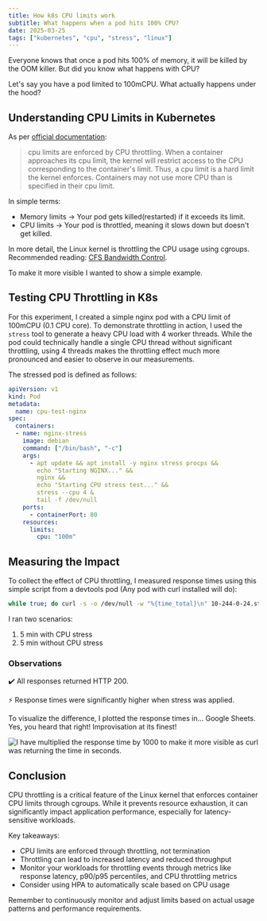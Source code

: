 ```yaml
---
title: How k8s CPU limits work
subtitle: What happens when a pod hits 100% CPU?
date: 2025-03-25
tags: ["kubernetes", "cpu", "stress", "linux"]
---
```


Everyone knows that once a pod hits 100% of memory, it will be killed by the OOM killer. But did you know what happens with CPU?

Let's say you have a pod limited to 100mCPU. What actually happens under the hood?

## Understanding CPU Limits in Kubernetes

As per [official documentation](https://kubernetes.io/docs/concepts/configuration/manage-resources-containers/):

> cpu limits are enforced by CPU throttling. When a container approaches its cpu limit, the kernel will restrict access to the CPU corresponding to the container's limit. Thus, a cpu limit is a hard limit the kernel enforces. Containers may not use more CPU than is specified in their cpu limit.

In simple terms:

* Memory limits → Your pod gets killed(restarted) if it exceeds its limit.
* CPU limits → Your pod is throttled, meaning it slows down but doesn't get killed.

In more detail, the Linux kernel is throttling the CPU usage using cgroups. Recommended reading: [CFS Bandwidth Control](https://docs.kernel.org/scheduler/sched-bwc.html).

To make it more visible I wanted to show a simple example.

## Testing CPU Throttling in K8s
For this experiment, I created a simple nginx pod with a CPU limit of 100mCPU (0.1 CPU core). To demonstrate throttling in action, I used the `stress` tool to generate a heavy CPU load with 4 worker threads. While the pod could technically handle a single CPU thread without significant throttling, using 4 threads makes the throttling effect much more pronounced and easier to observe in our measurements.

The stressed pod is defined as follows:
```yaml
apiVersion: v1
kind: Pod
metadata:
  name: cpu-test-nginx
spec:
  containers:
  - name: nginx-stress
    image: debian
    command: ["/bin/bash", "-c"]
    args:
      - apt update && apt install -y nginx stress procps && 
        echo "Starting NGINX..." && 
        nginx && 
        echo "Starting CPU stress test..." && 
        stress --cpu 4 &
        tail -f /dev/null
    ports:
      - containerPort: 80
    resources:
      limits:
        cpu: "100m"
```        
## Measuring the Impact
To collect the effect of CPU throttling, I measured response times using this simple script from a devtools pod (Any pod with curl installed will do):

```bash
while true; do curl -s -o /dev/null -w "%{time_total}\n" 10-244-0-24.stress.pod.cluster.local:80 >> /curl.log; sleep 1; done
```
I ran two scenarios:
1. 5 min with CPU stress
2. 5 min without CPU stress

### Observations
✔️ All responses returned HTTP 200.

⚡ Response times were significantly higher when stress was applied.

To visualize the difference, I plotted the response times in...
Google Sheets. Yes, you heard that right! Improvisation at its finest!

![I have multiplied the response time by 1000 to make it more visible as curl was returning the time in seconds.](/post/2025-03-25-kubernetes-cpu-limits/cpu-throttling.png)



## Conclusion
CPU throttling is a critical feature of the Linux kernel that enforces container CPU limits through cgroups. While it prevents resource exhaustion, it can significantly impact application performance, especially for latency-sensitive workloads.

Key takeaways:
- CPU limits are enforced through throttling, not termination
- Throttling can lead to increased latency and reduced throughput
- Monitor your workloads for throttling events through metrics like response latency, p90/p95 percentiles, and CPU throttling metrics
- Consider using HPA to automatically scale based on CPU usage

Remember to continuously monitor and adjust limits based on actual usage patterns and performance requirements.







